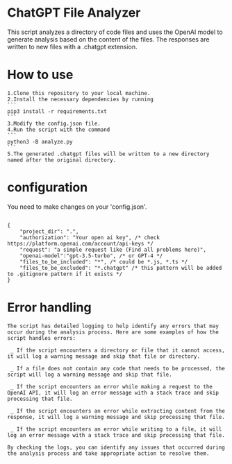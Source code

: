 # ChatGPT File Analyzer
This script analyzes a directory of code files and uses the OpenAI model to generate analysis based on the content of the files. The responses are written to new files with a .chatgpt extension.

# How to use

    1.Clone this repository to your local machine.
    2.Install the necessary dependencies by running 
    ```
    pip3 install -r requirements.txt
    ```
    3.Modify the config.json file.
    4.Run the script with the command
    ```
    python3 -B analyze.py
    ```
    5.The generated .chatgpt files will be written to a new directory named after the original directory.

# configuration

You need to make changes on your 'config.json'.

```

{
    "project_dir": ".",
    "authorization": "Your open ai key", /* check https://platform.openai.com/account/api-keys */
    "request": "a simple request like (Find all problems here)",
    "openai-model":"gpt-3.5-turbo", /* or GPT-4 */
    "files_to_be_included": "*", /* could be *.js, *.ts */
    "files_to_be_excluded": "*.chatgpt" /* this pattern will be added to .gitignore pattern if it exists */
}

```
# Error handling

    The script has detailed logging to help identify any errors that may occur during the analysis process. Here are some examples of how the script handles errors:

     _ If the script encounters a directory or file that it cannot access, it will log a warning message and skip that file or directory.

     _ If a file does not contain any code that needs to be processed, the script will log a warning message and skip that file.

     _ If the script encounters an error while making a request to the OpenAI API, it will log an error message with a stack trace and skip processing that file.

     _ If the script encounters an error while extracting content from the response, it will log a warning message and skip processing that file.

     _ If the script encounters an error while writing to a file, it will log an error message with a stack trace and skip processing that file.

    By checking the logs, you can identify any issues that occurred during the analysis process and take appropriate action to resolve them.



